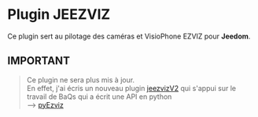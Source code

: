 # Plugin JEEZVIZ

Ce plugin sert au pilotage des caméras et VisioPhone EZVIZ pour **Jeedom**.

## **IMPORTANT** ##
> Ce plugin ne sera plus mis à jour.  
En effet, j'ai écris un nouveau plugin [jeezvizV2](https://github.com/Famille-OZAER/jeezvizV2)
qui s'appui sur le travail de BaQs qui a écrit une API en python  
--> [pyEzviz](https://github.com/BaQs/pyEzviz) 

